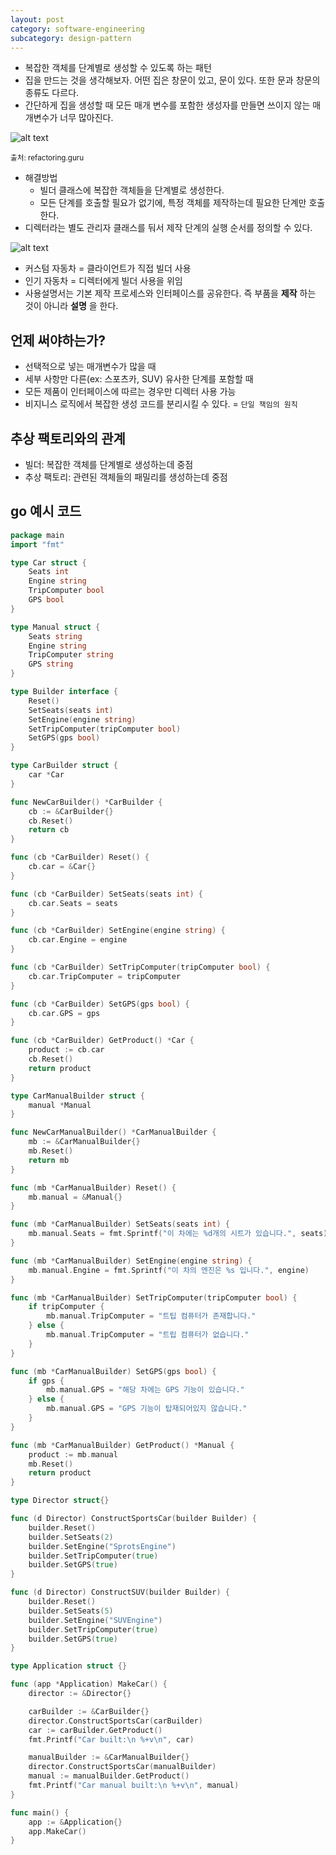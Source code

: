 ```yaml
---
layout: post
category: software-engineering
subcategory: design-pattern
---
```


- 복잡한 객체를 단계별로 생성할 수 있도록 하는 패턴
- 집을 만드는 것을 생각해보자. 어떤 집은 창문이 있고, 문이 있다. 또한 문과 창문의 종류도 다르다.
- 간단하게 집을 생성할 때 모든 매개 변수를 포함한 생성자를 만들면 쓰이지 않는 매개변수가 너무 많아진다.

![alt text](/assets/images/design-pattern/image/3/image.png)

<sub>출처: refactoring.guru</sub>

- 해결방법
    - 빌더 클래스에 복잡한 객체들을 단계별로 생성한다.
    - 모든 단계를 호출할 필요가 없기에, 특정 객체를 제작하는데 필요한 단계만 호출한다.
- 디렉터라는 별도 관리자 클래스를 둬서 제작 단계의 실행 순서를 정의할 수 있다.

![alt text](/assets/images/design-pattern/image/3/image-1.png)

- 커스텀 자동차 = 클라이언트가 직접 빌더 사용
- 인기 자동차 = 디렉터에게 빌더 사용을 위임
- 사용설명서는 기본 제작 프로세스와 인터페이스를 공유한다. 즉 부품을 **제작** 하는 것이 아니라 **설명** 을 한다.

## 언제 써야하는가?

- 선택적으로 넣는 매개변수가 많을 때
- 세부 사항만 다른(ex: 스포츠카, SUV) 유사한 단계를 포함할 때
- 모든 제품이 인터페이스에 따르는 경우만 디렉터 사용 가능
- 비지니스 로직에서 복잡한 생성 코드를 분리시킬 수 있다. = `단일 책임의 원칙`

## 추상 팩토리와의 관계

- 빌더: 복잡한 객체를 단계별로 생성하는데 중점
- 추상 팩토리: 관련된 객체들의 패밀리를 생성하는데 중점

## go 예시 코드

```go
package main
import "fmt"

type Car struct {
	Seats int
	Engine string
	TripComputer bool
	GPS bool
}

type Manual struct {
	Seats string
	Engine string
	TripComputer string
	GPS string
}

type Builder interface {
	Reset()
	SetSeats(seats int)
	SetEngine(engine string)
	SetTripComputer(tripComputer bool)
	SetGPS(gps bool)
}

type CarBuilder struct {
	car *Car
}

func NewCarBuilder() *CarBuilder {
	cb := &CarBuilder{}
	cb.Reset()
	return cb
}

func (cb *CarBuilder) Reset() {
	cb.car = &Car{}
}

func (cb *CarBuilder) SetSeats(seats int) {
	cb.car.Seats = seats
}

func (cb *CarBuilder) SetEngine(engine string) {
	cb.car.Engine = engine
}

func (cb *CarBuilder) SetTripComputer(tripComputer bool) {
	cb.car.TripComputer = tripComputer
}

func (cb *CarBuilder) SetGPS(gps bool) {
	cb.car.GPS = gps
}

func (cb *CarBuilder) GetProduct() *Car {
	product := cb.car
	cb.Reset()
	return product
}

type CarManualBuilder struct {
	manual *Manual
}

func NewCarManualBuilder() *CarManualBuilder {
	mb := &CarManualBuilder{}
	mb.Reset()
	return mb
}

func (mb *CarManualBuilder) Reset() {
	mb.manual = &Manual{}
}

func (mb *CarManualBuilder) SetSeats(seats int) {
	mb.manual.Seats = fmt.Sprintf("이 차에는 %d개의 시트가 있습니다.", seats)
}

func (mb *CarManualBuilder) SetEngine(engine string) {
	mb.manual.Engine = fmt.Sprintf("이 차의 엔진은 %s 입니다.", engine)
}

func (mb *CarManualBuilder) SetTripComputer(tripComputer bool) {
	if tripComputer {
		mb.manual.TripComputer = "트팁 컴퓨터가 존재합니다."
	} else {
		mb.manual.TripComputer = "트립 컴퓨터가 없습니다."
	}
}

func (mb *CarManualBuilder) SetGPS(gps bool) {
	if gps {
		mb.manual.GPS = "해당 차에는 GPS 기능이 있습니다."
	} else {
		mb.manual.GPS = "GPS 기능이 탑재되어있지 않습니다."
	}
}

func (mb *CarManualBuilder) GetProduct() *Manual {
	product := mb.manual
	mb.Reset()
	return product
}

type Director struct{}

func (d Director) ConstructSportsCar(builder Builder) {
	builder.Reset()
	builder.SetSeats(2)
	builder.SetEngine("SprotsEngine")
	builder.SetTripComputer(true)
	builder.SetGPS(true)
}

func (d Director) ConstructSUV(builder Builder) {
	builder.Reset()
	builder.SetSeats(5)
	builder.SetEngine("SUVEngine")
	builder.SetTripComputer(true)
	builder.SetGPS(true)
}

type Application struct {}

func (app *Application) MakeCar() {
	director := &Director{}

	carBuilder := &CarBuilder{}
	director.ConstructSportsCar(carBuilder)
	car := carBuilder.GetProduct()
	fmt.Printf("Car built:\n %+v\n", car)

    manualBuilder := &CarManualBuilder{}
    director.ConstructSportsCar(manualBuilder)
    manual := manualBuilder.GetProduct()
    fmt.Printf("Car manual built:\n %+v\n", manual)
} 

func main() {
    app := &Application{}
    app.MakeCar()
}
```